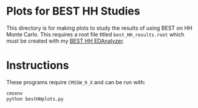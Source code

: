# Plots for BEST HH Studies

This directory is for making plots to study the results of using BEST on HH Monte Carlo. This 
requires a root file titled ``best_HH_results.root`` which must be created with my 
[BEST HH EDAnalyzer](https://github.com/bregnery/BESTHHedmanalyzer).

# Instructions

These programs require ``CMSSW_9_X`` and can be run with:


```bash
cmsenv
python bestHHplots.py
```


